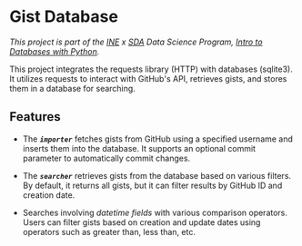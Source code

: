 Gist Database
===============
  *This project is part of the [INE](my.ine.com) x [SDA](https://t.co/zI6rJymObV) Data Science Program, [Intro to Databases with Python](https://my.ine.com/DataScience/courses/5c32f91c/intro-to-databases-with-python).*

This project integrates the requests library (HTTP) with databases (sqlite3). It utilizes requests to interact with GitHub's API, retrieves gists, and stores them in a database for searching.

## Features

- The ***`importer`*** fetches gists from GitHub using a specified username and inserts them into the database. It supports an optional commit parameter to automatically commit changes.

- The ***`searcher`*** retrieves gists from the database based on various filters. By default, it returns all gists, but it can filter results by GitHub ID and creation date.

- Searches involving *datetime fields* with various comparison operators. Users can filter gists based on creation and update dates using operators such as greater than, less than, etc.

